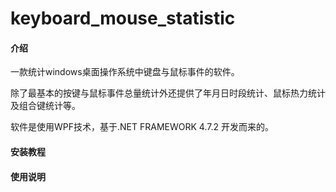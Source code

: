 # keyboard_mouse_statistic

#### 介绍
一款统计windows桌面操作系统中键盘与鼠标事件的软件。

除了最基本的按键与鼠标事件总量统计外还提供了年月日时段统计、鼠标热力统计及组合键统计等。

软件是使用WPF技术，基于.NET FRAMEWORK 4.7.2 开发而来的。






#### 安装教程







#### 使用说明





